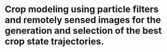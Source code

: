 # Crop modeling using particle filters and remotely sensed images for the generation and selection of the best crop state trajectories.
